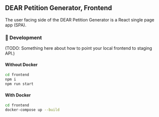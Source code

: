 ## DEAR Petition Generator, Frontend

The user facing side of the DEAR Petition Generator is a React single page app (SPA).

### 🚀 Development

(TODO: Something here about how to point your local frontend to staging API.)

#### Without Docker
```bash
cd frontend
npm i
npm run start
```

#### With Docker

```bash
cd frontend
docker-compose up --build
```
